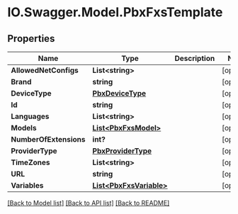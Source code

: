 # IO.Swagger.Model.PbxFxsTemplate
## Properties

Name | Type | Description | Notes
------------ | ------------- | ------------- | -------------
**AllowedNetConfigs** | **List&lt;string&gt;** |  | [optional] 
**Brand** | **string** |  | [optional] 
**DeviceType** | [**PbxDeviceType**](PbxDeviceType.md) |  | [optional] 
**Id** | **string** |  | [optional] 
**Languages** | **List&lt;string&gt;** |  | [optional] 
**Models** | [**List&lt;PbxFxsModel&gt;**](PbxFxsModel.md) |  | [optional] 
**NumberOfExtensions** | **int?** |  | [optional] 
**ProviderType** | [**PbxProviderType**](PbxProviderType.md) |  | [optional] 
**TimeZones** | **List&lt;string&gt;** |  | [optional] 
**URL** | **string** |  | [optional] 
**Variables** | [**List&lt;PbxFxsVariable&gt;**](PbxFxsVariable.md) |  | [optional] 

[[Back to Model list]](../README.md#documentation-for-models) [[Back to API list]](../README.md#documentation-for-api-endpoints) [[Back to README]](../README.md)

